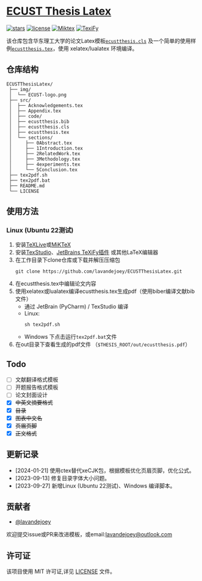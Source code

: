# [ECUST Thesis Latex](https://github.com/lavandejoey/ECUSTThesisLatex)

[//]: # (The badges)
[![stars](https://img.shields.io/github/stars/lavandejoey/ECUSTThesisLatex)]()
[![license](https://img.shields.io/github/license/lavandejoey/ECUSTThesisLatex)](LICENSE)
[![Miktex](https://img.shields.io/badge/Miktex-2.9-blue)](https://miktex.org/download)
[![TexiFy](https://img.shields.io/badge/TexiFy-1.0.0-blue)](https://plugins.jetbrains.com/plugin/9473-texify-idea)

该仓库包含华东理工大学的论文Latex模板[`ecustthesis.cls`](src/ecustthesis.cls)
及一个简单的使用样例[`ecustthesis.tex`](src/ecustthesis.tex)，使用 xelatex/lualatex 环境编译。

## 仓库结构

```tree
ECUSTThesisLatex/
 ├── img/
 │  └── ECUST-logo.png
 ├── src/
 │  ├── Acknowledgements.tex
 │  ├── Appendix.tex
 │  ├── code/
 │  ├── ecustthesis.bib
 │  ├── ecustthesis.cls
 │  ├── ecustthesis.tex
 │  └── sections/
 │     ├── 0Abstract.tex
 │     ├── 1Introduction.tex
 │     ├── 2RelatedWork.tex
 │     ├── 3Methodology.tex
 │     ├── 4experiments.tex
 │     └── 5Conclusion.tex
 ├── tex2pdf.sh
 ├── tex2pdf.bat
 ├── README.md
 └── LICENSE
```

## 使用方法

### Linux (Ubuntu 22测试)

1. 安装[TeXLive](https://tug.org/texlive/acquire-netinstall.html)或[MiKTeX](https://miktex.org/download)
2. 安装[TexStudio](https://www.texstudio.org/)、[JetBrains TeXiFy插件](https://plugins.jetbrains.com/plugin/9473-texify-idea)
或其他LaTeX编辑器
3. 在工作目录下clone仓库或下载并解压压缩包
    ```shell
    git clone https://github.com/lavandejoey/ECUSTThesisLatex.git
    ```
4. 在ecustthesis.tex中编辑论文内容
5. 使用xelatex或lualatex编译ecustthesis.tex生成pdf（使用biber编译文献bib文件）
   - 通过 JetBrain (PyCharm) / TexStudio 编译      
   - Linux:
      ```shell
      sh tex2pdf.sh
      ```
   - Windows 下点击运行`tex2pdf.bat`文件
6. 在out目录下查看生成的pdf文件 （`$THESIS_ROOT/out/ecustthesis.pdf`）

## Todo

- [ ] 文献翻译格式模板
- [ ] 开题报告格式模板
- [ ] 论文封面设计
- [x] ~~中英文摘要格式~~
- [x] ~~目录~~
- [x] ~~图表中文名~~
- [x] ~~页眉页脚~~
- [x] ~~正文格式~~

## 更新记录

- [2024-01-21] 使用ctex替代xeCJK包，根据模板优化页眉页脚，优化公式。
- [2023-09-13] 修复目录字体大小问题。
- [2023-09-27] 新增Linux (Ubuntu 22测试)、Windows 编译脚本。

## 贡献者

- [@lavandejoey](https://github.com/lavandejoey)

欢迎提交issue或PR来改进模板，或email:[lavandejoey@outlook.com](mailto:lavandejoey@outlook.com)

## 许可证

该项目使用 MIT 许可证,详见 [LICENSE](LICENSE) 文件。
